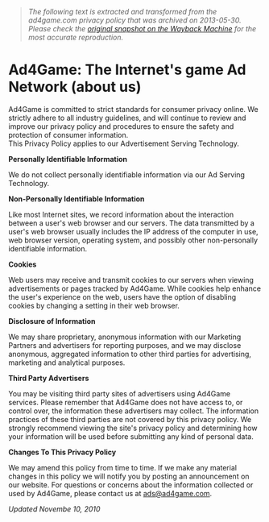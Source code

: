 > *The following text is extracted and transformed from the ad4game.com privacy policy that was archived on 2013-05-30. Please check the [original snapshot on the Wayback Machine](https://web.archive.org/web/20130530162850id_/http%3A//www.ad4game.com/privacy_policy.php) for the most accurate reproduction.*

# Ad4Game: The Internet's game Ad Network (about us)

  
Ad4Game is committed to strict standards for consumer privacy online. We strictly adhere to all industry guidelines, and will continue to review and improve our privacy policy and procedures to ensure the safety and protection of consumer information.  
This Privacy Policy applies to our Advertisement Serving Technology.

  
**Personally Identifiable Information**

  
We do not collect personally identifiable information via our Ad Serving Technology.

  
**Non-Personally Identifiable Information**

  
Like most Internet sites, we record information about the interaction between a user's web browser and our servers. The data transmitted by a user's web browser usually includes the IP address of the computer in use, web browser version, operating system, and possibly other non-personally identifiable information. 

  
**Cookies**

  
Web users may receive and transmit cookies to our servers when viewing advertisements or pages tracked by Ad4Game. While cookies help enhance the user's experience on the web, users have the option of disabling cookies by changing a setting in their web browser.

  
**Disclosure of Information**

  
We may share proprietary, anonymous information with our Marketing Partners and advertisers for reporting purposes, and we may disclose anonymous, aggregated information to other third parties for advertising, marketing and analytical purposes. 

  
**Third Party Advertisers**  


  
You may be visiting third party sites of advertisers using Ad4Game services. Please remember that Ad4Game does not have access to, or control over, the information these advertisers may collect. The information practices of these third parties are not covered by this privacy policy. We strongly recommend viewing the site's privacy policy and determining how your information will be used before submitting any kind of personal data. 

  
**Changes To This Privacy Policy**

We may amend this policy from time to time. If we make any material changes in this policy we will notify you by posting an announcement on our website. For questions or concerns about the information collected or used by Ad4Game, please contact us at ads@ad4game.com.

_Updated Novembe 10, 2010_

  

